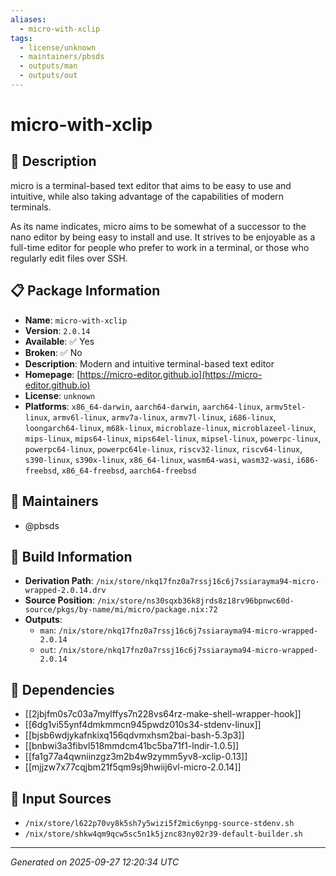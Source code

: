 ```yaml
---
aliases:
  - micro-with-xclip
tags:
  - license/unknown
  - maintainers/pbsds
  - outputs/man
  - outputs/out
---
```


# micro-with-xclip

## 📝 Description

micro is a terminal-based text editor that aims to be easy to use and
intuitive, while also taking advantage of the capabilities of modern
terminals.

As its name indicates, micro aims to be somewhat of a successor to the
nano editor by being easy to install and use. It strives to be enjoyable
as a full-time editor for people who prefer to work in a terminal, or
those who regularly edit files over SSH.


## 📋 Package Information

- **Name**: `micro-with-xclip`
- **Version**: `2.0.14`
- **Available**: ✅ Yes
- **Broken**: ✅ No
- **Description**: Modern and intuitive terminal-based text editor
- **Homepage**: [https://micro-editor.github.io](https://micro-editor.github.io)
- **License**: `unknown`
- **Platforms**: `x86_64-darwin`, `aarch64-darwin`, `aarch64-linux`, `armv5tel-linux`, `armv6l-linux`, `armv7a-linux`, `armv7l-linux`, `i686-linux`, `loongarch64-linux`, `m68k-linux`, `microblaze-linux`, `microblazeel-linux`, `mips-linux`, `mips64-linux`, `mips64el-linux`, `mipsel-linux`, `powerpc-linux`, `powerpc64-linux`, `powerpc64le-linux`, `riscv32-linux`, `riscv64-linux`, `s390-linux`, `s390x-linux`, `x86_64-linux`, `wasm64-wasi`, `wasm32-wasi`, `i686-freebsd`, `x86_64-freebsd`, `aarch64-freebsd`
## 👥 Maintainers

- @pbsds


## 🔧 Build Information

- **Derivation Path**: `/nix/store/nkq17fnz0a7rssj16c6j7ssiarayma94-micro-wrapped-2.0.14.drv`
- **Source Position**: `/nix/store/ns30sqxb36k8jrds8z18rv96bpnwc60d-source/pkgs/by-name/mi/micro/package.nix:72`
- **Outputs**:
  - `man`:  `/nix/store/nkq17fnz0a7rssj16c6j7ssiarayma94-micro-wrapped-2.0.14`
  - `out`:  `/nix/store/nkq17fnz0a7rssj16c6j7ssiarayma94-micro-wrapped-2.0.14`

## 🔗 Dependencies

- [[2jbjfm0s7c03a7mylffys7n228vs64rz-make-shell-wrapper-hook]]
- [[6dg1vi55ynf4dmkmmcn945pwdz010s34-stdenv-linux]]
- [[bjsb6wdjykafnkixq156qdvmxhsm2bai-bash-5.3p3]]
- [[bnbwi3a3fibvl518mmdcm41bc5ba71f1-lndir-1.0.5]]
- [[fa1g77a4qwniinzgz3m2b4w9zymm5yv8-xclip-0.13]]
- [[mjjzw7x77cqjbm21f5qm9sj9hwiij6vl-micro-2.0.14]]

## 📁 Input Sources

- `/nix/store/l622p70vy8k5sh7y5wizi5f2mic6ynpg-source-stdenv.sh`
- `/nix/store/shkw4qm9qcw5sc5n1k5jznc83ny02r39-default-builder.sh`

---
*Generated on 2025-09-27 12:20:34 UTC*
